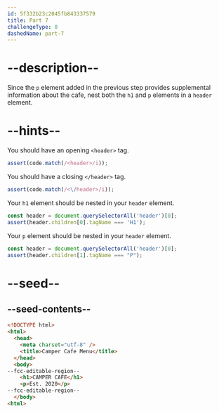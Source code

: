 ```yaml
---
id: 5f332b23c2045fb843337579
title: Part 7
challengeType: 0
dashedName: part-7
---
```


# --description--

Since the `p` element added in the previous step provides supplemental information about the cafe, nest both the `h1` and `p` elements in a `header` element.

# --hints--

You should have an opening `<header>` tag.

```js
assert(code.match(/<header>/i));
```

You should have a closing `</header>` tag.

```js
assert(code.match(/<\/header>/i));
```

Your `h1` element should be nested in your `header` element.

```js
const header = document.querySelectorAll('header')[0];
assert(header.children[0].tagName === 'H1');
```

Your `p` element should be nested in your `header` element.

```js
const header = document.querySelectorAll('header')[0];
assert(header.children[1].tagName === "P");
```

# --seed--

## --seed-contents--

```html
<!DOCTYPE html>
<html>
  <head>
    <meta charset="utf-8" />
    <title>Camper Cafe Menu</title>
  </head>
  <body>
--fcc-editable-region--
    <h1>CAMPER CAFE</h1>
    <p>Est. 2020</p>
--fcc-editable-region--
  </body>
<html>
```

